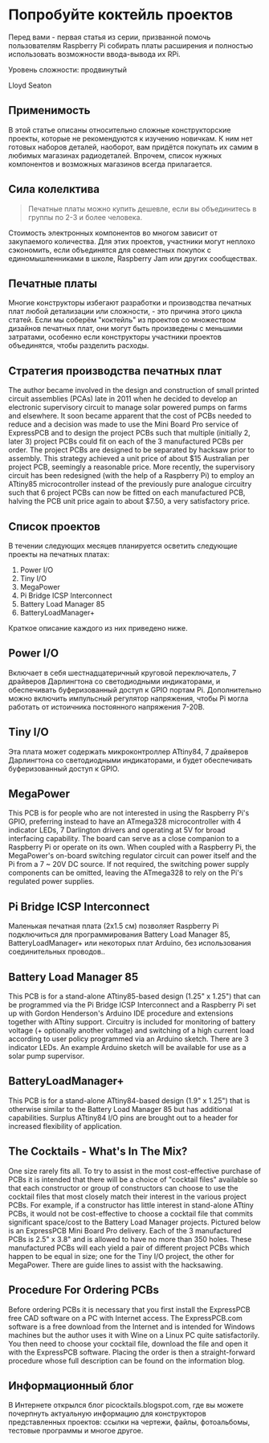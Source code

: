 Попробуйте коктейль проектов
============================

Перед вами - первая статья из серии, призванной помочь пользователям Raspberry Pi собирать платы расширения и полностью использовать возможности ввода-вывода их RPi.

Уровень сложности: продвинутый

Lloyd Seaton

Применимость
------------
В этой статье описаны относительно сложные конструкторские проекты, которые не рекомендуются к изучению новичкам. К ним нет готовых наборов деталей, наоборот, вам придётся покупать их самим в любимых магазинах радиодеталей. Впрочем, список нужных компонентов и возможных магазинов всегда прилагается.

Сила колелктива
---------------

> Печатные платы можно купить дешевле, если вы объединитесь в группы по 2-3 и более человека.

Стоимость электронных компонентов во многом зависит от закупаемого количества. Для этих проектов, участники могут неплохо сэкономить, если объединятся для совместных покупок с единомышленниками в школе, Raspberry Jam или других сообществах.

Печатные платы
--------------
Многие конструкторы избегают разработки и производства печатных плат любой детализации или сложности, - это причина этого цикла статей. Если мы соберём "коктейль" из проектов со множеством дизайнов печатных плат, они могут быть произведены с меньшими затратами, особенно если конструкторы участники проектов объединятся, чтобы разделить расходы.


Стратегия производства печатных плат
------------------------------------
The author became involved in the design and
construction of small printed circuit assemblies
(PCAs) late in 2011 when he decided to develop
an electronic supervisory circuit to manage solar
powered pumps on farms and elsewhere. It soon
became apparent that the cost of PCBs needed
to reduce and a decision was made to use the
Mini Board Pro service of ExpressPCB and to
design the project PCBs such that multiple
(initially 2, later 3) project PCBs could fit on each
of the 3 manufactured PCBs per order. The
project PCBs are designed to be separated by
hacksaw prior to assembly. This strategy
achieved a unit price of about $15 Australian per
project PCB, seemingly a reasonable price.
More recently, the supervisory circuit has been
redesigned (with the help of a Raspberry Pi) to
employ an ATtiny85 microcontroller instead of
the previously pure analogue circuitry such that 6
project PCBs can now be fitted on each
manufactured PCB, halving the PCB unit price
again to about $7.50, a very satisfactory price.

Список проектов
---------------
В течении следующих месяцев планируется осветить следующие проекты на печатных платах:

1. Power I/O
2. Tiny I/O
3. MegaPower
4. Pi Bridge ICSP Interconnect
5. Battery Load Manager 85
6. BatteryLoadManager+

Краткое описание каждого из них приведено ниже.

Power I/O
---------
Включает в себя шестнадцатеричный круговой переключатель, 7 драйверов Дарлингтона со светодиодными индикаторами, и обеспечивать буферизованный доступ к GPIO портам Pi. Дополнительно можно включить импульсный регулятор напряжения, чтобы Pi могла работать от истоичника постоянного напряжения 7-20В.

Tiny I/O
--------
Эта плата может содержать микроконтроллер ATtiny84, 7 драйверов Дарлингтона со светодиодными индикаторами, и будет обеспечивать буферизованный доступ к GPIO.

MegaPower
---------
This PCB is for people who are not interested in
using the Raspberry Pi's GPIO, preferring
instead to have an ATmega328 microcontroller
with 4 indicator LEDs, 7 Darlington drivers and
operating at 5V for broad interfacing capability.
The board can serve as a close companion to a
Raspberry Pi or operate on its own. When
coupled with a Raspberry Pi, the MegaPower's
on-board switching regulator circuit can power
itself and the Pi from a 7 ~ 20V DC source. If not
required, the switching power supply
components can be omitted, leaving the
ATmega328 to rely on the Pi's regulated power
supplies.

Pi Bridge ICSP Interconnect
---------------------------
Маленькая печатная плата (2x1.5 см) позволяет Raspberry Pi подключиться для программирования Battery Load Manager 85,
BatteryLoadManager+ или некоторых плат Arduino, без использования соединительных проводов..

Battery Load Manager 85
-----------------------
This PCB is for a stand-alone ATtiny85-based
design (1.25" x 1.25") that can be programmed
via the Pi Bridge ICSP Interconnect and a
Raspberry Pi set up with Gordon Henderson's
Arduino IDE procedure and extensions together
with ATtiny support. Circuitry is included for
monitoring of battery voltage (+ optionally
another voltage) and switching of a high current
load according to user policy programmed via an
Arduino sketch. There are 3 indicator LEDs. An
example Arduino sketch will be available for use
as a solar pump supervisor.

BatteryLoadManager+
-------------------
This PCB is for a stand-alone ATtiny84-based
design (1.9" x 1.25") that is otherwise similar to
the Battery Load Manager 85 but has additional
capabilities. Surplus ATtiny84 I/O pins are
brought out to a header for increased flexibility of
application.

The Cocktails - What's In The Mix?
----------------------------------
One size rarely fits all. To try to assist in the
most cost-effective purchase of PCBs it is
intended that there will be a choice of "cocktail
files" available so that each constructor or group
of constructors can choose to use the cocktail
files that most closely match their interest in the
various project PCBs. For example, if a
constructor has little interest in stand-alone
ATtiny PCBs, it would not be cost-effective to
choose a cocktail file that commits significant
space/cost to the Battery Load Manager projects.
Pictured below is an ExpressPCB Mini Board Pro
delivery. Each of the 3 manufactured PCBs is
2.5" x 3.8" and is allowed to have no more than
350 holes. These manufactured PCBs will each
yield a pair of different project PCBs which
happen to be equal in size; one for the Tiny I/O
project, the other for MegaPower. There are
guide lines to assist with the hacksawing.

Procedure For Ordering PCBs
---------------------------
Before ordering PCBs it is necessary that you
first install the ExpressPCB free CAD software on
a PC with Internet access. The
ExpressPCB.com software is a free download
from the Internet and is intended for Windows
machines but the author uses it with Wine on a
Linux PC quite satisfactorily. You then need to
choose your cocktail file, download the file and
open it with the ExpressPCB software. Placing
the order is then a straight-forward procedure
whose full description can be found on the
information blog.

Информационный блог
-------------------
В Интернете открылся блог picocktails.blogspot.com, где вы можете почерпнуть актуальную информацию для конструкторов представленных проектов: ссылки на чертежи, файлы, фотоальбомы, тестовые программы и многое другое.
